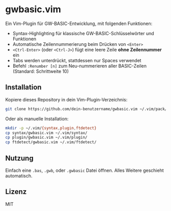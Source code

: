 # gwbasic.vim

Ein Vim-Plugin für GW-BASIC-Entwicklung, mit folgenden Funktionen:

- Syntax-Highlighting für klassische GW-BASIC-Schlüsselwörter und Funktionen
- Automatische Zeilennummerierung beim Drücken von `<Enter>`
- `<Ctrl-Enter>` (oder `<Ctrl-J>`) fügt eine leere Zeile **ohne Zeilennummer** ein
- Tabs werden unterdrückt, stattdessen nur Spaces verwendet
- Befehl `:Renumber [n]` zum Neu-nummerieren aller BASIC-Zeilen (Standard: Schrittweite 10)

## Installation

Kopiere dieses Repository in dein Vim-Plugin-Verzeichnis:

```sh
git clone https://github.com/dein-benutzername/gwbasic.vim ~/.vim/pack/plugins/start/gwbasic.vim
```

Oder als manuelle Installation:

```sh
mkdir -p ~/.vim/{syntax,plugin,ftdetect}
cp syntax/gwbasic.vim ~/.vim/syntax/
cp plugin/gwbasic.vim ~/.vim/plugin/
cp ftdetect/gwbasic.vim ~/.vim/ftdetect/
```

## Nutzung

Einfach eine `.bas`, `.gwb`, oder `.gwbasic` Datei öffnen. Alles Weitere geschieht automatisch.

## Lizenz

MIT
